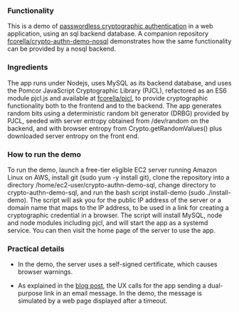 ### Functionality

This is a demo of [passwordless cryptographic
authentication](https://pomcor.com/2022/07/19/passwordless-authentication-for-the-consumer-space/)
in a web application, using an sql backend database.  A companion
repository
[fcorella/crypto-authn-demo-nosql](https://github.com/fcorella/crypto-authn-demo-nosql.git)
demonstrates how the same functionality can be provided by a nosql
backend.

### Ingredients

The app runs under Nodejs, uses MySQL as its backend database, and
uses the Pomcor JavaScript Cryptographic Library (PJCL), refactored as
an ES6 module pjcl.js and available at
[fcorella/pjcl](https://github.com/fcorella/pjcl.git), to
provide cryptographic functionality both to the frontend and to the
backend.  The app generates random bits using a deterministic random
bit generator (DRBG) provided by PJCL, seeded with server entropy
obtained from /dev/random on the backend, and with browser entropy
from Crypto.getRandomValues() plus downloaded server entropy on the
front end.

### How to run the demo

To run the demo, launch a free-tier eligible EC2 server running
Amazon Linux on AWS, install git (sudo yum -y install git),
clone the repository into a directory
/home/ec2-user/crypto-authn-demo-sql, change directory to
crypto-authn-demo-sql, and run the bash script install-demo (sudo ./install-demo).
The script will ask you for the public IP address of the server or a
domain name that maps to the IP address, to be used in a link for
creating a cryptographic credential in a browser.  The script will
install MySQL, node and node modules including pjcl, and will start
the app as a systemd service.  You can then visit the home page of the
server to use the app.

### Practical details

- In the demo, the server uses a self-signed certificate, which causes browser warnings.

- As explained in the [blog
post](https://pomcor.com/2022/07/19/passwordless-authentication-for-the-consumer-space/),
the UX calls for the app sending a dual-purpose link in an email
message.  In the demo, the message is simulated by a web page
displayed after a timeout.
